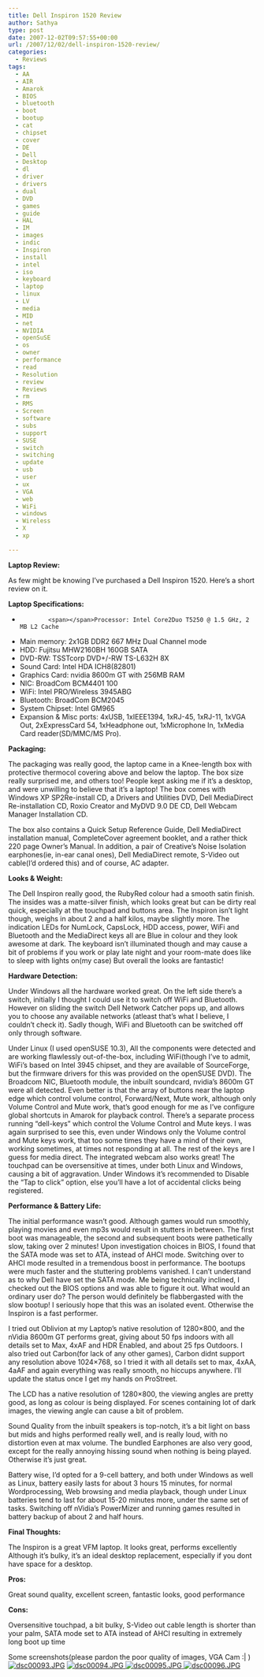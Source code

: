 ```yaml
---
title: Dell Inspiron 1520 Review
author: Sathya
type: post
date: 2007-12-02T09:57:55+00:00
url: /2007/12/02/dell-inspiron-1520-review/
categories:
  - Reviews
tags:
  - AA
  - AIR
  - Amarok
  - BIOS
  - bluetooth
  - boot
  - bootup
  - cat
  - chipset
  - cover
  - DE
  - Dell
  - Desktop
  - dl
  - driver
  - drivers
  - dual
  - DVD
  - games
  - guide
  - HAL
  - IM
  - images
  - indic
  - Inspiron
  - install
  - intel
  - iso
  - keyboard
  - laptop
  - linux
  - LV
  - media
  - MID
  - net
  - NVIDIA
  - openSuSE
  - os
  - owner
  - performance
  - read
  - Resolution
  - review
  - Reviews
  - rm
  - RMS
  - Screen
  - software
  - subs
  - support
  - SUSE
  - switch
  - switching
  - update
  - usb
  - user
  - ux
  - VGA
  - web
  - WiFi
  - windows
  - Wireless
  - X
  - xp

---
```

<p class="MsoNormal">
  <strong>Laptop Review:</strong>
</p>

<p class="MsoNormal">
  <span> </span>As few might be knowing I&#8217;ve purchased a Dell Inspiron 1520. Here&#8217;s a short review on it.
</p>

<p class="MsoNormal">
  <strong>Laptop Specifications:</strong>
</p>

  *             <span></span>Processor: Intel Core2Duo T5250 @ 1.5 GHz, 2 MB L2 Cache
  * <span></span>Main memory: 2x1GB DDR2 667 MHz Dual Channel mode
  * <span></span>HDD: Fujitsu MHW2160BH 160GB SATA
  * <span></span>DVD-RW: TSSTcorp DVD+/-RW TS-L632H 8X
  * <span></span>Sound Card: Intel HDA ICH8(82801)
  * <span></span>Graphics Card: nvidia 8600m GT with 256MB RAM
  * <span></span>NIC: BroadCom BCM4401 100
  * <span></span>WiFi: Intel PRO/Wireless 3945ABG
  * <span></span>Bluetooth: BroadCom BCM2045
  * <span></span>System Chipset: Intel GM965
  * <span></span><span></span>Expansion & Misc ports: 4xUSB, 1xIEEE1394, 1xRJ-45, 1xRJ-11, 1xVGA Out, 2xExpressCard 54, 1xHeadphone out, 1xMicrophone In, 1xMedia Card reader(SD/MMC/MS Pro).

<p class="MsoNormal">
  <!--more-->
</p>

<p class="MsoNormal">
  <o :p> </o>
</p>

<p class="MsoNormal">
  <strong>Packaging:</strong>
</p>

<p class="MsoNormal">
  <span> </span><span> </span>The packaging was really good, the laptop came in a Knee-length box with protective thermocol covering above and below the laptop. The box size really surprised me, and others too!<span> </span>People kept asking me if it&#8217;s a desktop, and were unwilling to believe that it&#8217;s a laptop! The box comes with Windows XP SP2Re-install CD, a Drivers and Utilities DVD, Dell MediaDirect Re-installation CD, Roxio Creator and MyDVD 9.0 DE CD, Dell Webcam Manager Installation CD.
</p>

<p class="MsoNormal">
  The box also contains a Quick Setup Reference Guide, Dell MediaDirect installation manual,<span> </span>CompleteCover agreement booklet, and a rather thick 220 page Owner&#8217;s Manual. In addition, a pair of Creative&#8217;s Noise Isolation earphones(ie, in-ear canal ones), Dell MediaDirect remote, S-Video out cable(I&#8217;d ordered this) and of course, AC adapter.
</p>

<p class="MsoNormal">
  <o :p> </o>
</p>

<p class="MsoNormal">
  <strong>Looks & Weight:</strong>
</p>

<p class="MsoNormal">
  <span> </span>The Dell Inspiron really good, the RubyRed colour had a smooth satin finish. The insides was a matte-silver finish, which looks great but can be dirty real quick, especially at the touchpad and buttons area. The Inspiron isn&#8217;t light though, weighs in about 2 and a half kilos, maybe slightly more. The indication LEDs for NumLock, CapsLock, HDD access, power, WiFi and Bluetooth and the MediaDirect keys all are Blue in colour and they look awesome at dark. The keyboard isn&#8217;t illuminated though and may cause a bit of problems if you work or play late night and your room-mate does like to sleep with lights on(my case) But overall the looks are fantastic!
</p>

<p class="MsoNormal">
  <o :p> </o>
</p>

<p class="MsoNormal" style="text-align: justify">
  <strong>Hardware Detection:</strong>
</p>

<p class="MsoNormal">
  <span> </span>Under Windows all the hardware worked great. On the left side there&#8217;s a switch, initially I thought I could use it to switch off WiFi and Bluetooth. However on sliding the switch Dell Network Catcher pops up, and allows you to choose any available networks (atleast that&#8217;s what I believe, I couldn&#8217;t check it). Sadly though, WiFi and Bluetooth can be switched off only through software.
</p>

<p class="MsoNormal">
  <span> </span>Under Linux (I used openSUSE 10.3), All the components were detected and are working flawlessly out-of-the-box, including WiFi(though I&#8217;ve to admit, WiFi&#8217;s based on Intel 3945 chipset, and they are available of SourceForge, but the firmware drivers for this was provided on the openSUSE DVD). The Broadcom NIC, Bluetooth module, the inbuilt soundcard, nvidia&#8217;s 8600m GT were all detected. Even better is that the array of buttons near the laptop edge which control volume control, Forward/Next, Mute work, although only Volume Control and Mute work, that&#8217;s good enough for me as I&#8217;ve configure global shortcuts in Amarok for playback control. There&#8217;s a separate process running “dell-keys” which control the Volume Control and Mute keys. I was again surprised to see this, even under Windows only the Volume control and Mute keys work, that too some times they have a mind of their own, working sometimes, at times not responding at all. The rest of the keys are I guess for media direct. The integrated webcam also works great! The touchpad can be oversensitive at times, under both Linux and Windows, causing a bit of aggravation. Under Windows it&#8217;s recommended to Disable the<span> </span>“Tap to click” option, else you&#8217;ll have a lot of accidental clicks being<span> </span>registered.
</p>

<p class="MsoNormal">
  <strong>Performance & Battery Life:</strong>
</p>

<p class="MsoNormal">
  <span> </span>The initial performance wasn&#8217;t good. Although games would run smoothly, playing movies and even mp3s would result in stutters in between. The first boot was manageable, the second and subsequent boots were pathetically slow, taking over 2 minutes! Upon investigation<span> </span>choices in BIOS, I found that the SATA mode was set to ATA, instead of AHCI mode. Switching over to AHCI mode resulted in a tremendous boost in performance. The bootups were much faster and the stuttering problems vanished. I can&#8217;t understand as to why Dell have set the SATA mode. Me being technically inclined, I checked out the BIOS options and was able to figure it out. What would an ordinary user do? The person would definitely be flabbergasted with the slow bootup! I seriously hope that this was an isolated event. Otherwise the Inspiron is a fast performer.
</p>

<p class="MsoNormal">
  <span> </span>I tried out Oblivion at my Laptop&#8217;s native resolution of 1280&#215;800, and the nVidia 8600m GT performs great, giving about 50 fps indoors with all details set to Max, 4xAF and HDR Enabled,<span> </span>and about 25 fps Outdoors. I also tried out Carbon(for lack of any other games), Carbon didnt support any resolution above 1024&#215;768, so I tried it with all details set to max, 4xAA, 4aAF and again everything was really smooth, no hiccups anywhere. I&#8217;ll update the status once I get my hands on ProStreet.
</p>

<p class="MsoNormal">
  <span> </span>The LCD has a native resolution of 1280&#215;800, the viewing angles are pretty good, as long as colour is being displayed. For scenes containing lot of dark images, the viewing angle can cause a bit of problem.
</p>

<p class="MsoNormal">
  <span> </span>Sound Quality from the inbuilt speakers is top-notch, it&#8217;s a bit light on bass but mids and highs performed really well, and is really loud, with no distortion even at max volume. The bundled Earphones<span> </span>are also very good, except for the really annoying hissing sound when nothing is being played. Otherwise it&#8217;s just great.
</p>

<p class="MsoNormal">
  <span> </span>Battery wise, I&#8217;d opted for a 9-cell battery, and both under Windows as well as Linux,<span> </span>battery easily lasts for about 3 hours 15 minutes, for normal Wordprocessing, Web browsing and media playback, though under Linux batteries tend to last for about 15-20 minutes more, under the same set of tasks. Switching off nVidia&#8217;s PowerMizer and running games resulted in battery backup of about 2 and half hours.
</p>

<p class="MsoNormal">
  <o :p> </o>
</p>

<p class="MsoNormal">
  <strong>Final Thoughts:</strong>
</p>

<p class="MsoNormal">
  <span> </span>The Inspiron is a great VFM laptop. It looks great, performs excellently Although it&#8217;s bulky, it&#8217;s an ideal desktop replacement, especially if you dont have space for a desktop.
</p>

<p class="MsoNormal">
  <o :p> </o>
</p>

<p class="MsoNormal">
  <strong>Pros:</strong>
</p>

<p class="MsoNormal">
  <span> </span>Great sound quality, excellent screen, fantastic looks, good performance
</p>

<p class="MsoNormal">
  <strong>Cons:</strong>
</p>

<p class="MsoNormal">
  <span> </span>Oversensitive touchpad, a bit bulky, S-Video out cable length is shorter than your palm, SATA mode set to ATA instead of AHCI resulting in extremely long boot up time
</p>

<p class="MsoNormal">
  Some screenshots(please pardon the poor quality of images, VGA Cam :| )<a href="http://sathyasays.com/wp-content/uploads/2007/12/dsc00093.JPG" title="dsc00093.JPG"><img src="http://sathyasays.com/wp-content/uploads/2007/12/dsc00093.thumbnail.JPG" alt="dsc00093.JPG" /></a> <a href="http://sathyasays.com/wp-content/uploads/2007/12/dsc00094.JPG" title="dsc00094.JPG"><img src="http://sathyasays.com/wp-content/uploads/2007/12/dsc00094.thumbnail.JPG" alt="dsc00094.JPG" /> </a><a href="http://sathyasays.com/wp-content/uploads/2007/12/dsc00095.JPG" title="dsc00095.JPG"><img src="http://sathyasays.com/wp-content/uploads/2007/12/dsc00095.thumbnail.JPG" alt="dsc00095.JPG" /> </a><a href="http://sathyasays.com/wp-content/uploads/2007/12/dsc00096.JPG" title="dsc00096.JPG"><img src="http://sathyasays.com/wp-content/uploads/2007/12/dsc00096.thumbnail.JPG" alt="dsc00096.JPG" /></a>
</p>
